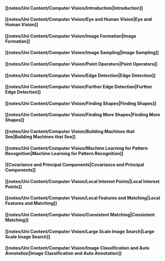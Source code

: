 #### [[notes/Uni Content/Computer Vision/Introduction|Introduction]]

#### [[notes/Uni Content/Computer Vision/Eye and Human Vision|Eye and Human Vision]]

#### [[notes/Uni Content/Computer Vision/Image Formation|Image Formation]]

#### [[notes/Uni Content/Computer Vision/Image Sampling|Image Sampling]]

#### [[notes/Uni Content/Computer Vision/Point Operators|Point Operators]]

#### [[notes/Uni Content/Computer Vision/Edge Detection|Edge Detection]]

#### [[notes/Uni Content/Computer Vision/Further Edge Detection|Further Edge Detection]]

#### [[notes/Uni Content/Computer Vision/Finding Shapes|Finding Shapes]]

#### [[notes/Uni Content/Computer Vision/Finding More Shapes|Finding More Shapes]]

#### [[notes/Uni Content/Computer Vision/Building Machines that See|Building Machines that See]]

#### [[notes/Uni Content/Computer Vision/Machine Learning for Pattern Recognition|Machine Learning for Pattern Recognition]]

#### [[Covariance and Principal Components|Covariance and Principal Components]]

#### [[notes/Uni Content/Computer Vision/Local Interest Points|Local Interest Points]]

#### [[notes/Uni Content/Computer Vision/Local Features and Matching|Local Features and Matching]]

#### [[notes/Uni Content/Computer Vision/Consistent Matching|Consistent Matching]]

#### [[notes/Uni Content/Computer Vision/Large Scale Image Search|Large Scale Image Search]]

#### [[notes/Uni Content/Computer Vision/Image Classification and Auto Annotation|Image Classification and Auto Annotation]]